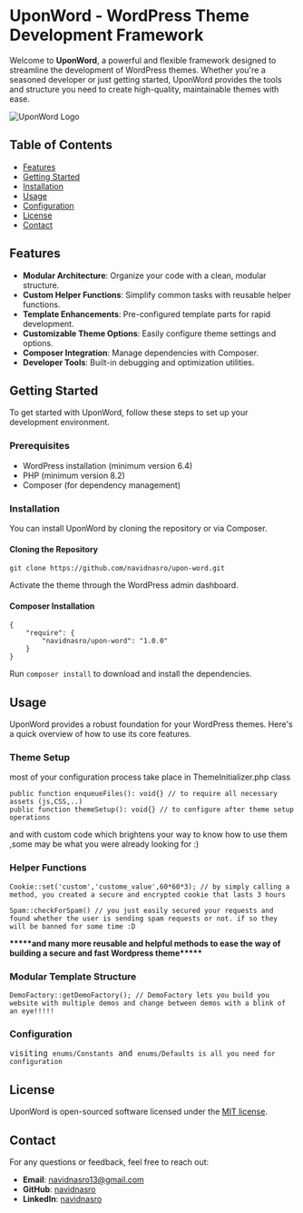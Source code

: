 <h1>UponWord - WordPress Theme Development Framework</h1>

<p>Welcome to <strong>UponWord</strong>, a powerful and flexible framework designed to streamline the development of WordPress themes. Whether you're a seasoned developer or just getting started, UponWord provides the tools and structure you need to create high-quality, maintainable themes with ease.</p>

<img src="path-to-logo.png" alt="UponWord Logo">

<h2>Table of Contents</h2>
<ul>
    <li><a href="#features">Features</a></li>
    <li><a href="#getting-started">Getting Started</a></li>
    <li><a href="#installation">Installation</a></li>
    <li><a href="#usage">Usage</a></li>
    <li><a href="#configuration">Configuration</a></li>
    <li><a href="#license">License</a></li>
    <li><a href="#contact">Contact</a></li>
</ul>

<h2>Features</h2>
<ul>
    <li><strong>Modular Architecture</strong>: Organize your code with a clean, modular structure.</li>
    <li><strong>Custom Helper Functions</strong>: Simplify common tasks with reusable helper functions.</li>
    <li><strong>Template Enhancements</strong>: Pre-configured template parts for rapid development.</li>
    <li><strong>Customizable Theme Options</strong>: Easily configure theme settings and options.</li>
    <li><strong>Composer Integration</strong>: Manage dependencies with Composer.</li>
    <li><strong>Developer Tools</strong>: Built-in debugging and optimization utilities.</li>
</ul>

<h2>Getting Started</h2>
<p>To get started with UponWord, follow these steps to set up your development environment.</p>

<h3>Prerequisites</h3>
<ul>
    <li>WordPress installation (minimum version 6.4)</li>
    <li>PHP (minimum version 8.2)</li>
    <li>Composer (for dependency management)</li>
</ul>

<h3>Installation</h3>
<p>You can install UponWord by cloning the repository or via Composer.</p>

<h4>Cloning the Repository</h4>
<pre><code>git clone https://github.com/navidnasro/upon-word.git</code></pre>
<p>Activate the theme through the WordPress admin dashboard.</p>

<h4>Composer Installation</h4>
<pre><code>{
    "require": {
        "navidnasro/upon-word": "1.0.0"
    }
}</code></pre>
<p>Run <code>composer install</code> to download and install the dependencies.</p>

<h2>Usage</h2>
<p>UponWord provides a robust foundation for your WordPress themes. Here's a quick overview of how to use its core features.</p>

<h3>Theme Setup</h3>
<p>most of your configuration process take place in ThemeInitializer.php class</p>
<pre><code>public function enqueueFiles(): void{} // to require all necessary assets (js,CSS,..)
public function themeSetup(): void{} // to configure after theme setup operations</code></pre>

<p>and with custom code which brightens your way to know how to use them ,some may be what you were already looking for :)</p>

<h3>Helper Functions</h3>
<pre><code>Cookie::set('custom','custome_value',60*60*3); // by simply calling a method, you created a secure and encrypted cookie that lasts 3 hours</code></pre>
<pre><code>Spam::checkForSpam() // you just easily secured your requests and found whether the user is sending spam requests or not. if so they will be banned for some time :D</code></pre>
<strong>*****and many more reusable and helpful methods to ease the way of building a secure and fast Wordpress theme*****</strong>

<h3>Modular Template Structure</h3>
<pre><code>DemoFactory::getDemoFactory(); // DemoFactory lets you build you website with multiple demos and change between demos with a blink of an eye!!!!!</code></pre>

<h3>Configuration</h3>
<pre>visiting <code>enums/Constants</code> and <code>enums/Defaults is all you need for configuration</code></pre>

<h2>License</h2>
<p>UponWord is open-sourced software licensed under the <a href="LICENSE">MIT license</a>.</p>

<h2>Contact</h2>
<p>For any questions or feedback, feel free to reach out:</p>
<ul>
    <li><strong>Email</strong>: <a href="mailto:your.email@example.com">navidnasro13@gmail.com</a></li>
    <li><strong>GitHub</strong>: <a href="https://github.com/navidnasro">navidnasro</a></li>
    <li><strong>LinkedIn</strong>: <a href="https://www.linkedin.com/in/yourprofile/">navidnasro</a></li>
</ul>

